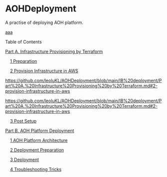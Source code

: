 # AOHDeployment
A practise of deploying AOH platform.


[aaa](./IB%20deployment/Part%20A.%20Infrastructure%20Provisioning%20by%20Terraform.md#temp)

Table of Contents

[Part A. Infrastructure Provisioning by Terraform](./IB%20deployment/Part%20A.%20Infrastructure%20Provisioning%20by%20Terraform.md)

&nbsp;&nbsp;&nbsp;&nbsp;[1 Preparation](./IB%20deployment/Part%20A.%20Infrastructure%20Provisioning%20by%20Terraform.md#Preparation)

&nbsp;&nbsp;&nbsp;&nbsp;[2 Provision Infrastructure in AWS](./IB%20deployment/Part%20A.%20Infrastructure%20Provisioning%20by%20Terraform.md#2-provision-infrastructure-in-aws)


https://github.com/leoluKL/AOHDeployment/blob/main/IB%20deployment/Part%20A.%20Infrastructure%20Provisioning%20by%20Terraform.md#2-provision-infrastructure-in-aws

https://github.com/leoluKL/AOHDeployment/blob/main/IB%20deployment/Part%20A.%20Infrastructure%20Provisioning%20by%20Terraform.md#2-provision-infrastructure-in-aws


&nbsp;&nbsp;&nbsp;&nbsp;[3 Post Setup](./IB%20deployment/Part%20A.%20Infrastructure%20Provisioning%20by%20Terraform.md#3-post-setup)
    

[Part B. AOH Platform Deployment](./IB%20deployment/Part%20B.%20AOH%20Platform%20Deployment.md)

&nbsp;&nbsp;&nbsp;&nbsp;[1 AOH Platform Architecture](./IB%20deployment/Part%20B.%20AOH%20Platform%20Deployment.md#1-aoh-platform-architecture)

&nbsp;&nbsp;&nbsp;&nbsp;[2 Deployment Preparation](./IB%20deployment/Part%20B.%20AOH%20Platform%20Deployment.md#2-deployment-preparation)

&nbsp;&nbsp;&nbsp;&nbsp;[3 Deployment](./IB%20deployment/Part%20B.%20AOH%20Platform%20Deployment.md#3-deployment)

&nbsp;&nbsp;&nbsp;&nbsp;[4 Troubleshooting Tricks](./IB%20deployment/Part%20B.%20AOH%20Platform%20Deployment.md#4-troubleshooting-tricks)